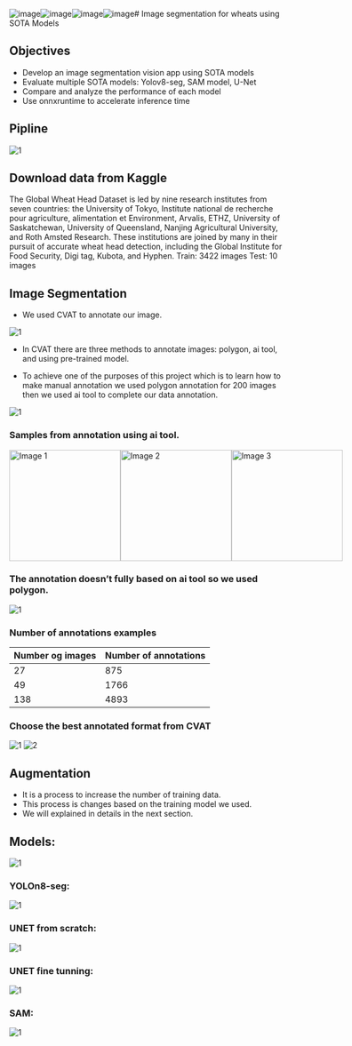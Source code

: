 ![image](https://github.com/fatimaaldrweesh/Wheat-Segmentation/assets/63796712/13cb82c2-81a5-4696-873f-f88c2a3a6c4c)![image](https://github.com/fatimaaldrweesh/Wheat-Segmentation/assets/63796712/888a4a7c-827d-48af-b1bb-96310eafdc1c)![image](https://github.com/fatimaaldrweesh/Wheat-Segmentation/assets/63796712/e4706c16-bae1-4b66-b6b3-95fcaf618e44)![image](https://github.com/fatimaaldrweesh/Wheat-Segmentation/assets/63796712/44b97984-b153-4d78-b16d-c14d4ae05256)# Image segmentation for wheats using SOTA Models

## Objectives
   - Develop an image segmentation vision app using SOTA models
   - Evaluate multiple SOTA models: Yolov8-seg, SAM model, U-Net
   - Compare and analyze the performance of each model
   - Use onnxruntime to accelerate inference time

## Pipline
![1](https://github.com/fatimaaldrweesh/Wheat-Segmentation/blob/main/Data/pipline.png)

## Download data from Kaggle
The Global Wheat Head Dataset is led by nine research institutes from seven countries: the University of Tokyo, Institute national de recherche pour agriculture, alimentation et Environment, Arvalis, ETHZ, University of Saskatchewan, University of Queensland, Nanjing Agricultural University, and Roth Amsted Research. These institutions are joined by many in their pursuit of accurate wheat head detection, including the Global Institute for Food Security, Digi tag, Kubota, and Hyphen.
Train: 3422 images 
Test: 10 images 

## Image Segmentation
- We used CVAT to annotate our image. 

![1](https://github.com/fatimaaldrweesh/Wheat-Segmentation/blob/main/Data/cvat.png)

- In CVAT there are three methods to annotate images: polygon, ai tool, and using pre-trained model.

- To achieve one of the purposes of this project which is to learn how to make manual annotation we used polygon annotation for 200 images then we used ai tool to complete our data annotation.

![1](https://github.com/fatimaaldrweesh/Wheat-Segmentation/blob/main/Data/ai%20tool.png)

### Samples from annotation using ai tool. 
<div style="display: flex; justify-content: space-between;">
    <img src="https://github.com/fatimaaldrweesh/Wheat-Segmentation/blob/main/Data/s1.png" alt="Image 1" width="200"/>
    <img src="https://github.com/fatimaaldrweesh/Wheat-Segmentation/blob/main/Data/s2.png" alt="Image 2" width="200"/>
    <img src="https://github.com/fatimaaldrweesh/Wheat-Segmentation/blob/main/Data/s3.png" alt="Image 3" width="200"/>
</div>

### The annotation doesn’t fully based on ai tool so we used polygon.
![1](https://github.com/fatimaaldrweesh/Wheat-Segmentation/blob/main/Data/prob.png)

### Number of annotations examples 
| Number og images   | Number of annotations |
| ------------------ | ----------------------|
| 27                 | 875                   |
|49                  | 1766                  |
| 138                | 4893                  |

### Choose the best annotated format from CVAT 
![1](https://github.com/fatimaaldrweesh/Wheat-Segmentation/blob/main/Data/JSON.png)
![2](https://github.com/fatimaaldrweesh/Wheat-Segmentation/blob/main/Data/MASK.png)

## Augmentation
- It is a process to increase the number of training data. 
- This process is changes based on the training model we used.
 - We will explained in details in the next section. 

## Models:
![1](https://github.com/fatimaaldrweesh/Wheat-Segmentation/blob/main/Data/models.png)

### YOLOn8-seg:
![1](https://github.com/fatimaaldrweesh/Wheat-Segmentation/blob/main/Data/yolo.png)

### UNET from scratch:
![1](https://github.com/fatimaaldrweesh/Wheat-Segmentation/blob/main/Data/unet%20scratch.png)

### UNET fine tunning:
![1](https://github.com/fatimaaldrweesh/Wheat-Segmentation/blob/main/Data/unet%20finetune.png)

### SAM:
![1](https://github.com/fatimaaldrweesh/Wheat-Segmentation/blob/main/Data/sam.png)














